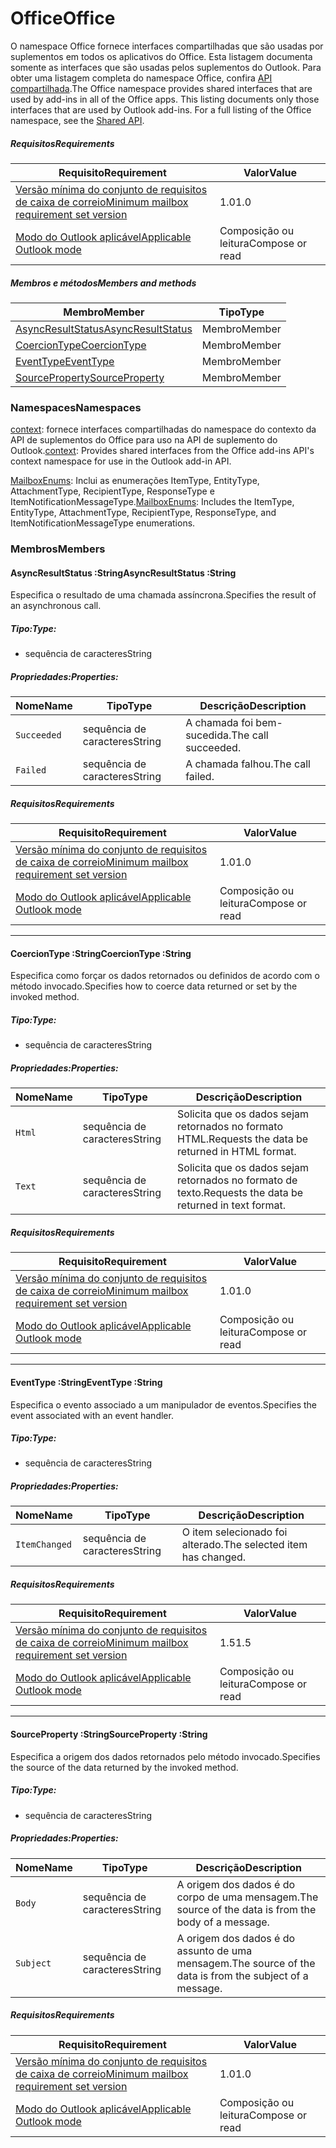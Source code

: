  

# <a name="office"></a><span data-ttu-id="78879-101">Office</span><span class="sxs-lookup"><span data-stu-id="78879-101">Office</span></span>

<span data-ttu-id="78879-p101">O namespace Office fornece interfaces compartilhadas que são usadas por suplementos em todos os aplicativos do Office. Esta listagem documenta somente as interfaces que são usadas pelos suplementos do Outlook. Para obter uma listagem completa do namespace Office, confira [API compartilhada](/javascript/api/office).</span><span class="sxs-lookup"><span data-stu-id="78879-p101">The Office namespace provides shared interfaces that are used by add-ins in all of the Office apps. This listing documents only those interfaces that are used by Outlook add-ins. For a full listing of the Office namespace, see the [Shared API](/javascript/api/office).</span></span>

##### <a name="requirements"></a><span data-ttu-id="78879-104">Requisitos</span><span class="sxs-lookup"><span data-stu-id="78879-104">Requirements</span></span>

|<span data-ttu-id="78879-105">Requisito</span><span class="sxs-lookup"><span data-stu-id="78879-105">Requirement</span></span>| <span data-ttu-id="78879-106">Valor</span><span class="sxs-lookup"><span data-stu-id="78879-106">Value</span></span>|
|---|---|
|[<span data-ttu-id="78879-107">Versão mínima do conjunto de requisitos de caixa de correio</span><span class="sxs-lookup"><span data-stu-id="78879-107">Minimum mailbox requirement set version</span></span>](/office/dev/add-ins/reference/requirement-sets/outlook-api-requirement-sets)| <span data-ttu-id="78879-108">1.0</span><span class="sxs-lookup"><span data-stu-id="78879-108">1.0</span></span>|
|[<span data-ttu-id="78879-109">Modo do Outlook aplicável</span><span class="sxs-lookup"><span data-stu-id="78879-109">Applicable Outlook mode</span></span>](https://docs.microsoft.com/outlook/add-ins/#extension-points)| <span data-ttu-id="78879-110">Composição ou leitura</span><span class="sxs-lookup"><span data-stu-id="78879-110">Compose or read</span></span>|

##### <a name="members-and-methods"></a><span data-ttu-id="78879-111">Membros e métodos</span><span class="sxs-lookup"><span data-stu-id="78879-111">Members and methods</span></span>

| <span data-ttu-id="78879-112">Membro</span><span class="sxs-lookup"><span data-stu-id="78879-112">Member</span></span> | <span data-ttu-id="78879-113">Tipo</span><span class="sxs-lookup"><span data-stu-id="78879-113">Type</span></span> |
|--------|------|
| [<span data-ttu-id="78879-114">AsyncResultStatus</span><span class="sxs-lookup"><span data-stu-id="78879-114">AsyncResultStatus</span></span>](#asyncresultstatus-string) | <span data-ttu-id="78879-115">Membro</span><span class="sxs-lookup"><span data-stu-id="78879-115">Member</span></span> |
| [<span data-ttu-id="78879-116">CoercionType</span><span class="sxs-lookup"><span data-stu-id="78879-116">CoercionType</span></span>](#coerciontype-string) | <span data-ttu-id="78879-117">Membro</span><span class="sxs-lookup"><span data-stu-id="78879-117">Member</span></span> |
| [<span data-ttu-id="78879-118">EventType</span><span class="sxs-lookup"><span data-stu-id="78879-118">EventType</span></span>](#eventtype-string) | <span data-ttu-id="78879-119">Membro</span><span class="sxs-lookup"><span data-stu-id="78879-119">Member</span></span> |
| [<span data-ttu-id="78879-120">SourceProperty</span><span class="sxs-lookup"><span data-stu-id="78879-120">SourceProperty</span></span>](#sourceproperty-string) | <span data-ttu-id="78879-121">Membro</span><span class="sxs-lookup"><span data-stu-id="78879-121">Member</span></span> |

### <a name="namespaces"></a><span data-ttu-id="78879-122">Namespaces</span><span class="sxs-lookup"><span data-stu-id="78879-122">Namespaces</span></span>

<span data-ttu-id="78879-123">[context](office.context.md): fornece interfaces compartilhadas do namespace do contexto da API de suplementos do Office para uso na API de suplemento do Outlook.</span><span class="sxs-lookup"><span data-stu-id="78879-123">[context](office.context.md): Provides shared interfaces from the Office add-ins API's context namespace for use in the Outlook add-in API.</span></span>

<span data-ttu-id="78879-124">[MailboxEnums](/javascript/api/outlook/office.mailboxenums.attachmenttype): Inclui as enumerações ItemType, EntityType, AttachmentType, RecipientType, ResponseType e ItemNotificationMessageType.</span><span class="sxs-lookup"><span data-stu-id="78879-124">[MailboxEnums](/javascript/api/outlook/office.mailboxenums.attachmenttype): Includes the ItemType, EntityType, AttachmentType, RecipientType, ResponseType, and ItemNotificationMessageType enumerations.</span></span>

### <a name="members"></a><span data-ttu-id="78879-125">Membros</span><span class="sxs-lookup"><span data-stu-id="78879-125">Members</span></span>

####  <a name="asyncresultstatus-string"></a><span data-ttu-id="78879-126">AsyncResultStatus :String</span><span class="sxs-lookup"><span data-stu-id="78879-126">AsyncResultStatus :String</span></span>

<span data-ttu-id="78879-127">Especifica o resultado de uma chamada assíncrona.</span><span class="sxs-lookup"><span data-stu-id="78879-127">Specifies the result of an asynchronous call.</span></span>

##### <a name="type"></a><span data-ttu-id="78879-128">Tipo:</span><span class="sxs-lookup"><span data-stu-id="78879-128">Type:</span></span>

*   <span data-ttu-id="78879-129">sequência de caracteres</span><span class="sxs-lookup"><span data-stu-id="78879-129">String</span></span>

##### <a name="properties"></a><span data-ttu-id="78879-130">Propriedades:</span><span class="sxs-lookup"><span data-stu-id="78879-130">Properties:</span></span>

|<span data-ttu-id="78879-131">Nome</span><span class="sxs-lookup"><span data-stu-id="78879-131">Name</span></span>| <span data-ttu-id="78879-132">Tipo</span><span class="sxs-lookup"><span data-stu-id="78879-132">Type</span></span>| <span data-ttu-id="78879-133">Descrição</span><span class="sxs-lookup"><span data-stu-id="78879-133">Description</span></span>|
|---|---|---|
|`Succeeded`| <span data-ttu-id="78879-134">sequência de caracteres</span><span class="sxs-lookup"><span data-stu-id="78879-134">String</span></span>|<span data-ttu-id="78879-135">A chamada foi bem-sucedida.</span><span class="sxs-lookup"><span data-stu-id="78879-135">The call succeeded.</span></span>|
|`Failed`| <span data-ttu-id="78879-136">sequência de caracteres</span><span class="sxs-lookup"><span data-stu-id="78879-136">String</span></span>|<span data-ttu-id="78879-137">A chamada falhou.</span><span class="sxs-lookup"><span data-stu-id="78879-137">The call failed.</span></span>|

##### <a name="requirements"></a><span data-ttu-id="78879-138">Requisitos</span><span class="sxs-lookup"><span data-stu-id="78879-138">Requirements</span></span>

|<span data-ttu-id="78879-139">Requisito</span><span class="sxs-lookup"><span data-stu-id="78879-139">Requirement</span></span>| <span data-ttu-id="78879-140">Valor</span><span class="sxs-lookup"><span data-stu-id="78879-140">Value</span></span>|
|---|---|
|[<span data-ttu-id="78879-141">Versão mínima do conjunto de requisitos de caixa de correio</span><span class="sxs-lookup"><span data-stu-id="78879-141">Minimum mailbox requirement set version</span></span>](/office/dev/add-ins/reference/requirement-sets/outlook-api-requirement-sets)| <span data-ttu-id="78879-142">1.0</span><span class="sxs-lookup"><span data-stu-id="78879-142">1.0</span></span>|
|[<span data-ttu-id="78879-143">Modo do Outlook aplicável</span><span class="sxs-lookup"><span data-stu-id="78879-143">Applicable Outlook mode</span></span>](https://docs.microsoft.com/outlook/add-ins/#extension-points)| <span data-ttu-id="78879-144">Composição ou leitura</span><span class="sxs-lookup"><span data-stu-id="78879-144">Compose or read</span></span>|

---

####  <a name="coerciontype-string"></a><span data-ttu-id="78879-145">CoercionType :String</span><span class="sxs-lookup"><span data-stu-id="78879-145">CoercionType :String</span></span>

<span data-ttu-id="78879-146">Especifica como forçar os dados retornados ou definidos de acordo com o método invocado.</span><span class="sxs-lookup"><span data-stu-id="78879-146">Specifies how to coerce data returned or set by the invoked method.</span></span>

##### <a name="type"></a><span data-ttu-id="78879-147">Tipo:</span><span class="sxs-lookup"><span data-stu-id="78879-147">Type:</span></span>

*   <span data-ttu-id="78879-148">sequência de caracteres</span><span class="sxs-lookup"><span data-stu-id="78879-148">String</span></span>

##### <a name="properties"></a><span data-ttu-id="78879-149">Propriedades:</span><span class="sxs-lookup"><span data-stu-id="78879-149">Properties:</span></span>

|<span data-ttu-id="78879-150">Nome</span><span class="sxs-lookup"><span data-stu-id="78879-150">Name</span></span>| <span data-ttu-id="78879-151">Tipo</span><span class="sxs-lookup"><span data-stu-id="78879-151">Type</span></span>| <span data-ttu-id="78879-152">Descrição</span><span class="sxs-lookup"><span data-stu-id="78879-152">Description</span></span>|
|---|---|---|
|`Html`| <span data-ttu-id="78879-153">sequência de caracteres</span><span class="sxs-lookup"><span data-stu-id="78879-153">String</span></span>|<span data-ttu-id="78879-154">Solicita que os dados sejam retornados no formato HTML.</span><span class="sxs-lookup"><span data-stu-id="78879-154">Requests the data be returned in HTML format.</span></span>|
|`Text`| <span data-ttu-id="78879-155">sequência de caracteres</span><span class="sxs-lookup"><span data-stu-id="78879-155">String</span></span>|<span data-ttu-id="78879-156">Solicita que os dados sejam retornados no formato de texto.</span><span class="sxs-lookup"><span data-stu-id="78879-156">Requests the data be returned in text format.</span></span>|

##### <a name="requirements"></a><span data-ttu-id="78879-157">Requisitos</span><span class="sxs-lookup"><span data-stu-id="78879-157">Requirements</span></span>

|<span data-ttu-id="78879-158">Requisito</span><span class="sxs-lookup"><span data-stu-id="78879-158">Requirement</span></span>| <span data-ttu-id="78879-159">Valor</span><span class="sxs-lookup"><span data-stu-id="78879-159">Value</span></span>|
|---|---|
|[<span data-ttu-id="78879-160">Versão mínima do conjunto de requisitos de caixa de correio</span><span class="sxs-lookup"><span data-stu-id="78879-160">Minimum mailbox requirement set version</span></span>](/office/dev/add-ins/reference/requirement-sets/outlook-api-requirement-sets)| <span data-ttu-id="78879-161">1.0</span><span class="sxs-lookup"><span data-stu-id="78879-161">1.0</span></span>|
|[<span data-ttu-id="78879-162">Modo do Outlook aplicável</span><span class="sxs-lookup"><span data-stu-id="78879-162">Applicable Outlook mode</span></span>](https://docs.microsoft.com/outlook/add-ins/#extension-points)| <span data-ttu-id="78879-163">Composição ou leitura</span><span class="sxs-lookup"><span data-stu-id="78879-163">Compose or read</span></span>|

---

####  <a name="eventtype-string"></a><span data-ttu-id="78879-164">EventType :String</span><span class="sxs-lookup"><span data-stu-id="78879-164">EventType :String</span></span>

<span data-ttu-id="78879-165">Especifica o evento associado a um manipulador de eventos.</span><span class="sxs-lookup"><span data-stu-id="78879-165">Specifies the event associated with an event handler.</span></span>

##### <a name="type"></a><span data-ttu-id="78879-166">Tipo:</span><span class="sxs-lookup"><span data-stu-id="78879-166">Type:</span></span>

*   <span data-ttu-id="78879-167">sequência de caracteres</span><span class="sxs-lookup"><span data-stu-id="78879-167">String</span></span>

##### <a name="properties"></a><span data-ttu-id="78879-168">Propriedades:</span><span class="sxs-lookup"><span data-stu-id="78879-168">Properties:</span></span>

| <span data-ttu-id="78879-169">Nome</span><span class="sxs-lookup"><span data-stu-id="78879-169">Name</span></span> | <span data-ttu-id="78879-170">Tipo</span><span class="sxs-lookup"><span data-stu-id="78879-170">Type</span></span> | <span data-ttu-id="78879-171">Descrição</span><span class="sxs-lookup"><span data-stu-id="78879-171">Description</span></span> |
|---|---|---|
|`ItemChanged`| <span data-ttu-id="78879-172">sequência de caracteres</span><span class="sxs-lookup"><span data-stu-id="78879-172">String</span></span> | <span data-ttu-id="78879-173">O item selecionado foi alterado.</span><span class="sxs-lookup"><span data-stu-id="78879-173">The selected item has changed.</span></span> |

##### <a name="requirements"></a><span data-ttu-id="78879-174">Requisitos</span><span class="sxs-lookup"><span data-stu-id="78879-174">Requirements</span></span>

|<span data-ttu-id="78879-175">Requisito</span><span class="sxs-lookup"><span data-stu-id="78879-175">Requirement</span></span>| <span data-ttu-id="78879-176">Valor</span><span class="sxs-lookup"><span data-stu-id="78879-176">Value</span></span>|
|---|---|
|[<span data-ttu-id="78879-177">Versão mínima do conjunto de requisitos de caixa de correio</span><span class="sxs-lookup"><span data-stu-id="78879-177">Minimum mailbox requirement set version</span></span>](/office/dev/add-ins/reference/requirement-sets/outlook-api-requirement-sets)| <span data-ttu-id="78879-178">1.5</span><span class="sxs-lookup"><span data-stu-id="78879-178">1.5</span></span> |
|[<span data-ttu-id="78879-179">Modo do Outlook aplicável</span><span class="sxs-lookup"><span data-stu-id="78879-179">Applicable Outlook mode</span></span>](https://docs.microsoft.com/outlook/add-ins/#extension-points)| <span data-ttu-id="78879-180">Composição ou leitura</span><span class="sxs-lookup"><span data-stu-id="78879-180">Compose or read</span></span> |

---

####  <a name="sourceproperty-string"></a><span data-ttu-id="78879-181">SourceProperty :String</span><span class="sxs-lookup"><span data-stu-id="78879-181">SourceProperty :String</span></span>

<span data-ttu-id="78879-182">Especifica a origem dos dados retornados pelo método invocado.</span><span class="sxs-lookup"><span data-stu-id="78879-182">Specifies the source of the data returned by the invoked method.</span></span>

##### <a name="type"></a><span data-ttu-id="78879-183">Tipo:</span><span class="sxs-lookup"><span data-stu-id="78879-183">Type:</span></span>

*   <span data-ttu-id="78879-184">sequência de caracteres</span><span class="sxs-lookup"><span data-stu-id="78879-184">String</span></span>

##### <a name="properties"></a><span data-ttu-id="78879-185">Propriedades:</span><span class="sxs-lookup"><span data-stu-id="78879-185">Properties:</span></span>

|<span data-ttu-id="78879-186">Nome</span><span class="sxs-lookup"><span data-stu-id="78879-186">Name</span></span>| <span data-ttu-id="78879-187">Tipo</span><span class="sxs-lookup"><span data-stu-id="78879-187">Type</span></span>| <span data-ttu-id="78879-188">Descrição</span><span class="sxs-lookup"><span data-stu-id="78879-188">Description</span></span>|
|---|---|---|
|`Body`| <span data-ttu-id="78879-189">sequência de caracteres</span><span class="sxs-lookup"><span data-stu-id="78879-189">String</span></span>|<span data-ttu-id="78879-190">A origem dos dados é do corpo de uma mensagem.</span><span class="sxs-lookup"><span data-stu-id="78879-190">The source of the data is from the body of a message.</span></span>|
|`Subject`| <span data-ttu-id="78879-191">sequência de caracteres</span><span class="sxs-lookup"><span data-stu-id="78879-191">String</span></span>|<span data-ttu-id="78879-192">A origem dos dados é do assunto de uma mensagem.</span><span class="sxs-lookup"><span data-stu-id="78879-192">The source of the data is from the subject of a message.</span></span>|

##### <a name="requirements"></a><span data-ttu-id="78879-193">Requisitos</span><span class="sxs-lookup"><span data-stu-id="78879-193">Requirements</span></span>

|<span data-ttu-id="78879-194">Requisito</span><span class="sxs-lookup"><span data-stu-id="78879-194">Requirement</span></span>| <span data-ttu-id="78879-195">Valor</span><span class="sxs-lookup"><span data-stu-id="78879-195">Value</span></span>|
|---|---|
|[<span data-ttu-id="78879-196">Versão mínima do conjunto de requisitos de caixa de correio</span><span class="sxs-lookup"><span data-stu-id="78879-196">Minimum mailbox requirement set version</span></span>](/office/dev/add-ins/reference/requirement-sets/outlook-api-requirement-sets)| <span data-ttu-id="78879-197">1.0</span><span class="sxs-lookup"><span data-stu-id="78879-197">1.0</span></span>|
|[<span data-ttu-id="78879-198">Modo do Outlook aplicável</span><span class="sxs-lookup"><span data-stu-id="78879-198">Applicable Outlook mode</span></span>](https://docs.microsoft.com/outlook/add-ins/#extension-points)| <span data-ttu-id="78879-199">Composição ou leitura</span><span class="sxs-lookup"><span data-stu-id="78879-199">Compose or read</span></span>|